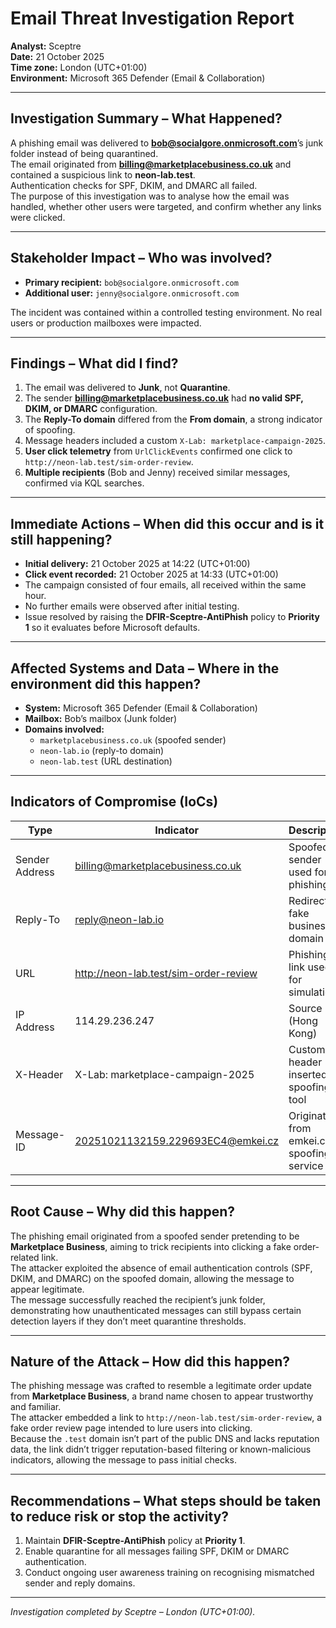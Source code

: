 # Email Threat Investigation Report

**Analyst:** Sceptre  
**Date:** 21 October 2025  
**Time zone:** London (UTC+01:00)  
**Environment:** Microsoft 365 Defender (Email & Collaboration)

---

## Investigation Summary – What Happened?
A phishing email was delivered to **bob@socialgore.onmicrosoft.com**’s junk folder instead of being quarantined.  
The email originated from **billing@marketplacebusiness.co.uk** and contained a suspicious link to **neon-lab.test**.  
Authentication checks for SPF, DKIM, and DMARC all failed.  
The purpose of this investigation was to analyse how the email was handled, whether other users were targeted, and confirm whether any links were clicked.

---

## Stakeholder Impact – Who was involved?
- **Primary recipient:** `bob@socialgore.onmicrosoft.com`  
- **Additional user:** `jenny@socialgore.onmicrosoft.com`  

The incident was contained within a controlled testing environment. No real users or production mailboxes were impacted.

---

## Findings – What did I find?
1. The email was delivered to **Junk**, not **Quarantine**.  
2. The sender **billing@marketplacebusiness.co.uk** had **no valid SPF, DKIM, or DMARC** configuration.  
3. The **Reply-To domain** differed from the **From domain**, a strong indicator of spoofing.  
4. Message headers included a custom `X-Lab: marketplace-campaign-2025`.  
5. **User click telemetry** from `UrlClickEvents` confirmed one click to `http://neon-lab.test/sim-order-review`.  
6. **Multiple recipients** (Bob and Jenny) received similar messages, confirmed via KQL searches.

---

## Immediate Actions – When did this occur and is it still happening?
- **Initial delivery:** 21 October 2025 at 14:22 (UTC+01:00)  
- **Click event recorded:** 21 October 2025 at 14:33 (UTC+01:00)  
- The campaign consisted of four emails, all received within the same hour.  
- No further emails were observed after initial testing.  
- Issue resolved by raising the **DFIR-Sceptre-AntiPhish** policy to **Priority 1** so it evaluates before Microsoft defaults.

---

## Affected Systems and Data – Where in the environment did this happen?
- **System:** Microsoft 365 Defender (Email & Collaboration)  
- **Mailbox:** Bob’s mailbox (Junk folder)  
- **Domains involved:**  
  - `marketplacebusiness.co.uk` (spoofed sender)  
  - `neon-lab.io` (reply-to domain)  
  - `neon-lab.test` (URL destination)  

---

## Indicators of Compromise (IoCs)
| Type | Indicator | Description |
|------|------------|-------------|
| Sender Address | billing@marketplacebusiness.co.uk | Spoofed sender used for phishing |
| Reply-To | reply@neon-lab.io | Redirects to fake business domain |
| URL | http://neon-lab.test/sim-order-review | Phishing link used for simulation |
| IP Address | 114.29.236.247 | Source IP (Hong Kong) |
| X-Header | X-Lab: marketplace-campaign-2025 | Custom header inserted by spoofing tool |
| Message-ID | <20251021132159.229693EC4@emkei.cz> | Originates from emkei.cz spoofing service |

---

## Root Cause – Why did this happen?
The phishing email originated from a spoofed sender pretending to be **Marketplace Business**, aiming to trick recipients into clicking a fake order-related link.  
The attacker exploited the absence of email authentication controls (SPF, DKIM, and DMARC) on the spoofed domain, allowing the message to appear legitimate.  
The message successfully reached the recipient’s junk folder, demonstrating how unauthenticated messages can still bypass certain detection layers if they don’t meet quarantine thresholds.

---

## Nature of the Attack – How did this happen?
The phishing message was crafted to resemble a legitimate order update from **Marketplace Business**, a brand name chosen to appear trustworthy and familiar.  
The attacker embedded a link to `http://neon-lab.test/sim-order-review`, a fake order review page intended to lure users into clicking.  
Because the `.test` domain isn’t part of the public DNS and lacks reputation data, the link didn’t trigger reputation-based filtering or known-malicious indicators, allowing the message to pass initial checks.

---

## Recommendations – What steps should be taken to reduce risk or stop the activity?
1. Maintain **DFIR-Sceptre-AntiPhish** policy at **Priority 1**.  
2. Enable quarantine for all messages failing SPF, DKIM or DMARC authentication.  
5. Conduct ongoing user awareness training on recognising mismatched sender and reply domains.

---

*Investigation completed by Sceptre – London (UTC+01:00).*
